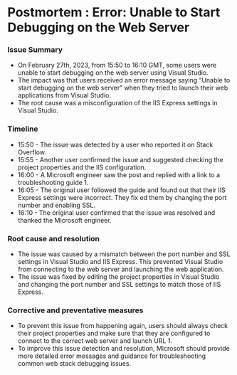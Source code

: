 # Postmortem : Error: Unable to Start Debugging on the Web Server

### Issue Summary
- On February 27th, 2023, from 15:50 to 16:10 GMT, some users were unable to
start debugging on the web server using Visual Studio.
- The impact was that users received an error message saying “Unable to start
debugging on the web server” when they tried to launch their web applications
from Visual Studio.
- The root cause was a misconfiguration of the IIS Express settings in Visual
Studio.

### Timeline
- 15:50 - The issue was detected by a user who reported it on Stack Overflow.
- 15:55 - Another user confirmed the issue and suggested checking the project
properties and the IIS configuration.
- 16:00 - A Microsoft engineer saw the post and replied with a link to a
troubleshooting guide 1.
- 16:05 - The original user followed the guide and found out that their IIS Express
settings were incorrect. They fix ed them by changing the port number and
enabling SSL.
- 16:10 - The original user confirmed that the issue was resolved and thanked the
Microsoft engineer.

### Root cause and resolution
- The issue was caused by a mismatch between the port number and SSL settings
in Visual Studio and IIS Express. This prevented Visual Studio from connecting to
the web server and launching the web application.
- The issue was fixed by editing the project properties in Visual Studio and
changing the port number and SSL settings to match those of IIS Express.

### Corrective and preventative measures
- To prevent this issue from happening again, users should always check their
project properties and make sure that they are configured to connect to the
correct web server and launch URL 1.
- To improve this issue detection and resolution, Microsoft should provide more
detailed error messages and guidance for troubleshooting common web stack
debugging issues.


